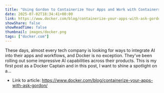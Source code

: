 ```yaml
---
title: "Using Gordon to Containerize Your Apps and Work with Containers"
date: 2025-07-02T18:34:41+00:00
link: https://www.docker.com/blog/containerize-your-apps-with-ask-gordon/
showShare: false
showReadTime: false
thumbnail: images/docker.png
tags: ["docker.com"]
---
```

These days, almost every tech company is looking for ways to integrate AI into their apps and workflows, and Docker is no exception. They've been rolling out some impressive AI capabilities across their products. This is my first post as a Docker Captain and in this post, I want to shine a spotlight on a...

- Link to article: https://www.docker.com/blog/containerize-your-apps-with-ask-gordon/